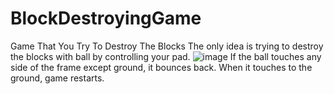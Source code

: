 # BlockDestroyingGame
Game That You Try To Destroy The Blocks
The only idea is trying to destroy the blocks with ball by controlling your pad. 
![image](https://user-images.githubusercontent.com/75085482/168498312-06ab9727-6956-41ab-b528-05108a0f70fd.png)
If the ball touches any side of the frame except ground, it bounces back. When it touches to the ground, game restarts.

